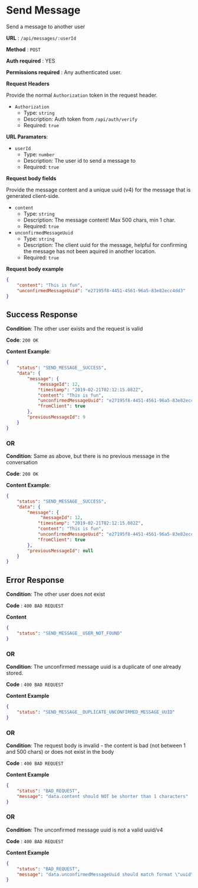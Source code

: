 # Send Message

Send a message to another user

**URL** : `/api/messages/:userId`

**Method** : `POST`

**Auth required** : YES

**Permissions required** : Any authenticated user.

**Request Headers**

Provide the normal `Authorization` token in the request header.

* `Authorization`
  * Type: `string`
  * Description: Auth token from `/api/auth/verify`
  * Required: `true`

**URL Paramaters**:
* `userId`
  * Type: `number`
  * Description: The user id to send a message to
  * Required: `true`

**Request body fields**

Provide the message content and a unique uuid (v4) for the message that is generated client-side.

* `content`
  * Type: `string`
  * Description: The message content! Max 500 chars, min 1 char.
  * Required: `true`
* `unconfirmedMessageUuid`
  * Type: `string`
  * Description: The client uuid for the message, helpful for confirming the message has not been aquired in another location.
  * Required: `true`

**Request body example**

```json
{
	"content": "This is fun",
	"unconfirmedMessageUuid": "e27195f8-4451-4561-96a5-83e82ecc4dd3"
}
```

## Success Response

**Condition**: The other user exists and the request is valid

**Code**: `200 OK`

**Content Example**:

```json
{
    "status": "SEND_MESSAGE__SUCCESS",
    "data": {
        "message": {
            "messageId": 12,
            "timestamp": "2019-02-21T02:12:15.082Z",
            "content": "This is fun",
            "unconfirmedMessageUuid": "e27195f8-4451-4561-96a5-83e82ecc4dd4",
            "fromClient": true
        },
        "previousMessageId": 9
    }
}
```

### OR

**Condition**: Same as above, but there is no previous message in the conversation

**Code**: `200 OK`

**Content Example**:

```json
{
    "status": "SEND_MESSAGE__SUCCESS",
    "data": {
        "message": {
             "messageId": 12,
            "timestamp": "2019-02-21T02:12:15.082Z",
            "content": "This is fun",
            "unconfirmedMessageUuid": "e27195f8-4451-4561-96a5-83e82ecc4dd4",
            "fromClient": true
        },
        "previousMessageId": null
    }
}
```

## Error Response

**Condition**: The other user does not exist

**Code** : `400 BAD REQUEST`

**Content**

```json
{
    "status": "SEND_MESSAGE__USER_NOT_FOUND"
}
```

### OR

**Condition**: The unconfirmed message uuid is a duplicate of one already stored.

**Code** : `400 BAD REQUEST`

**Content Example**

```json
{
    "status": "SEND_MESSAGE__DUPLICATE_UNCONFIRMED_MESSAGE_UUID"
}
```

### OR

**Condition**: The request body is invalid - the content is bad (not between 1 and 500 chars) or does not exist in the body

**Code** : `400 BAD REQUEST`

**Content Example**

```json
{
    "status": "BAD_REQUEST",
    "message": "data.content should NOT be shorter than 1 characters"
}
```

### OR

**Condition**: The unconfirmed message uuid is not a valid uuid/v4

**Code** : `400 BAD REQUEST`

**Content Example**

```json
{
    "status": "BAD_REQUEST",
    "message": "data.unconfirmedMessageUuid should match format \"uuid\""
}
```
